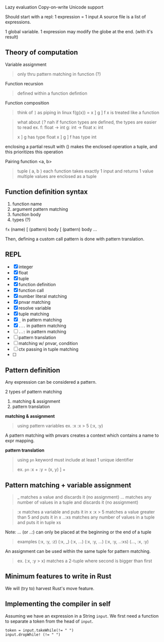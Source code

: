 Lazy evaluation
Copy-on-write
Unicode support

Should start with a repl: 1 expression = 1 input
A source file is a list of expressions.

1 global variable.
1 expression may modify the globe at the end. (with it's result)

Theory of computation
---

Variable assignment
> only thru pattern matching in function (?)

Function recursion
> defined within a function defintion

Function composition
> think of `]` as piping in linux
> f(g(x)) = x ] g ] f		x is treated like a function

> what about `[`? nah
> if function types are defined, the types are easier to read
> ex.
>   f: float -> int
>   g: int -> float
>   x: int
>
>   x ] g has type float
>   x ] g ] f has type int

enclosing a partial result with () makes the enclosed operation
a tuple, and this prioritizes this operation 

Pairing function \<a, b\>
> tuple ( a, b )
> each function takes exactly 1 input and returns 1 value
> multiple values are enclosed as a tuple

Function definition syntax
---

1. function name
1. argument pattern matching
1. function body
1. types (?)

`fx` (name)
	[ (pattern) body
	[ (pattern) body
	...

Then, defining a custom call pattern is done with pattern translation.

REPL
---

- [x] integer
- [x] float
- [x] tuple
- [x] function definition
- [x] function call
- [x] number literal matching
- [x] pnvar matching
- [x] resolve variable
- [x] tuple matching
- [x] `_` in pattern matching
- [x] `...` in pattern matching
- [ ] `..:` in pattern matching
- [ ] pattern translation
- [ ] matching w/ pnvar, condition
- [ ] ctx passing in tuple matching
- [ ]

Pattern definition
---

Any expression can be considered a pattern.

2 types of pattern matching
1. matching & assignment
1. pattern translation

**matching & assignment**
> using pattern variables
> ex.
>     :x
>     :x > 5
>     (:x, :y)

A pattern matching with pnvars creates a context
which contains a name to expr mapping.

**pattern translation**
> using `pn` keyword
> must include at least 1 unique identifier
>
> ex.
>     `pn` :x + :y = (x, y) ] +

Pattern matching + variable assignment
---

> \_ matches a value and discards it (no assignment)
> ... matches any number of values in a tuple and discards it (no assignment)

> :x matches a variable and puts it in x
> :x > 5 matches a value greater than 5 and puts it in x
> ..:xs matches any number of values in a tuple and puts it in tuple xs

Note: ... (or ..:) can only be placed at the beginning or the end of a tuple

> examples
>     (:x, :y, :z)
>     (:x, \_)
>     (:x, ...)
>     (:x, :y, ...)
>     (:x, :y, ..:xs)
>     (..., :x, :y)

An assignment can be used within the same tuple for pattern matching.

> ex.
>     (:x, :y > x) matches a 2-tuple where second is bigger than first

Minimum features to write in Rust
---

We will (try to) harvest Rust's move feature.


Implementing the compiler in self
---

Assuming we have an expression in a String `input`.
We first need a function to separate a token from the head of `input`.

```
token = input.takeWhile(!= " ")
input.dropWhile! (!= " ")
```
